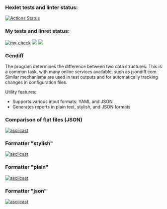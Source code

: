 ### Hexlet tests and linter status:
[![Actions Status](https://github.com/sergeycherkasovv/java-project-71/actions/workflows/hexlet-check.yml/badge.svg)](https://github.com/sergeycherkasovv/java-project-71/actions)

### My tests and linret status:
[![my-check](https://github.com/sergeycherkasovv/java-project-71/actions/workflows/main.yml/badge.svg)](https://github.com/sergeycherkasovv/java-project-71/actions/workflows/main.yml)
<a href="https://codeclimate.com/github/sergeycherkasovv/java-project-71/test_coverage"><img src="https://api.codeclimate.com/v1/badges/9cfade9e6fd2faaff27b/test_coverage" /></a>
<a href="https://codeclimate.com/github/sergeycherkasovv/java-project-71/maintainability"><img src="https://api.codeclimate.com/v1/badges/9cfade9e6fd2faaff27b/maintainability" /></a>

### Gendiff 
The program determines the difference between two data structures. This is a common task, with many online services available, such as jsondiff.com. Similar mechanisms are used in test outputs and for automatically tracking changes in configuration files.

Utility features:

- Supports various input formats: YAML and JSON
- Generates reports in plain text, stylish, and JSON formats

### Comparison of flat files (JSON)
[![asciicast](https://asciinema.org/a/yMr990f3pQIlCHG5mN63C2Clm.svg)](https://asciinema.org/a/yMr990f3pQIlCHG5mN63C2Clm)

### Formatter "stylish"
[![asciicast](https://asciinema.org/a/OVH4IUv5dgo1Tb87pp5YLod8K.svg)](https://asciinema.org/a/OVH4IUv5dgo1Tb87pp5YLod8K)

### Formatter "plain"
[![asciicast](https://asciinema.org/a/bVNvM4CfASayBmI4lRIL8J3XT.svg)](https://asciinema.org/a/bVNvM4CfASayBmI4lRIL8J3XT)

### Formatter "json"
[![asciicast](https://asciinema.org/a/QM1sFlRyoC6fS6lvKzLt5VVTn.svg)](https://asciinema.org/a/QM1sFlRyoC6fS6lvKzLt5VVTn)

